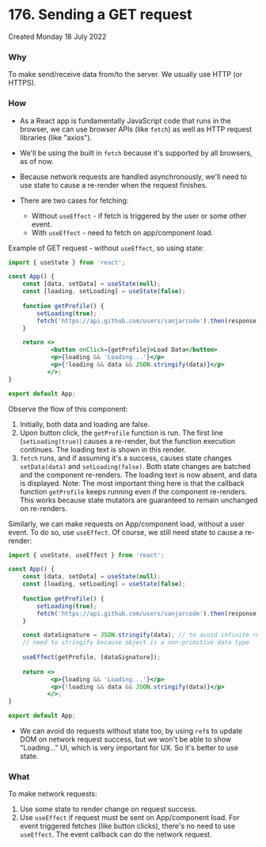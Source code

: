 # 176. Sending a GET request
Created Monday 18 July 2022

### Why
To make send/receive data from/to the server. We usually use HTTP (or HTTPS).


### How
- As a React app is fundamentally JavaScript code that runs in the browser, we can use browser APIs (like `fetch`) as well as HTTP request libraries (like "axios").
- We'll be using the built in `fetch` because it's supported by all browsers, as of now.

- Because network requests are handled asynchronously, we'll need to use state to cause a re-render when the request finishes.
- There are two cases for fetching:
	- Without `useEffect` - if fetch is triggered by the user or some other event.
	- With `useEffect` - need to fetch on app/component load.
  
Example of GET request - without `useEffect`, so using state:
```jsx
import { useState } from 'react';

const App() {
	const [data, setData] = useState(null);
	const [loading, setLoading] = useState(false);
	
	function getProfile() {
		setLoading(true);
		fetch('https://api.github.com/users/sanjarcode').then(response => response.json()).then(data => { setData(data); setLoading(false); });
	}

	return <>
			<button onClick={getProfile}>Load Data</button>
			<p>{loading && 'Loading...'}</p>
			<p>{!loading && data && JSON.stringify(data)}</p>
		   </>;
}

export default App;
```
Observe the flow of this component:
1. Initially, both data and loading are false.
2. Upon button click, the `getProfile` function is run. The first line (`setLoading(true)`) causes a re-render, but the function execution continues. The loading text is shown in this render.
3. `fetch` runs, and if assuming it's a success, causes state changes `setData(data)` and `setLoading(false)`. Both state changes are batched and the component re-renders. The loading text is now absent, and data is displayed.
Note: The most important thing here is that the callback function `getProfile` keeps running even if the component re-renders. This works because state mutators are guaranteed to remain unchanged on re-renders.

Similarly, we can make requests on App/component load, without a user event. To do so, use `useEffect`. Of course, we still need state to cause a re-render:
```jsx
import { useState, useEffect } from 'react';

const App() {
	const [data, setData] = useState(null);
	const [loading, setLoading] = useState(false);
	
	function getProfile() {
		setLoading(true);
		fetch('https://api.github.com/users/sanjarcode').then(response => response.json()).then(data => { setData(data); setLoading(false); });
	}

	const dataSignature = JSON.stringify(data); // to avoid infinite re-renders
	// need to stringify because object is a non-primitive data type
	
	useEffect(getProfile, [dataSignature]);
	
	return <>
			<p>{loading && 'Loading...'}</p>
			<p>{!loading && data && JSON.stringify(data)}</p>
		   </>;
}

export default App;
```

- We can avoid do requests without state too, by using `ref`s to update DOM on network request success, but we won't be able to show "Loading..." UI, which is very important for UX. So it's better to use state.


### What
To make network requests:
1. Use some state to render change on request success.
2. Use `useEffect` if request must be sent on App/component load. For event triggered fetches (like button clicks), there's no need to use `useEffect`. The event callback can do the network request.